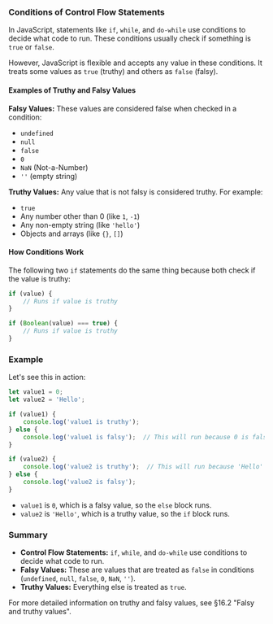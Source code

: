 ### Conditions of Control Flow Statements

In JavaScript, statements like `if`, `while`, and `do-while` use conditions to decide what code to run. These conditions usually check if something is `true` or `false`.

However, JavaScript is flexible and accepts any value in these conditions. It treats some values as `true` (truthy) and others as `false` (falsy).

#### Examples of Truthy and Falsy Values

**Falsy Values:**
These values are considered false when checked in a condition:
- `undefined`
- `null`
- `false`
- `0`
- `NaN` (Not-a-Number)
- `''` (empty string)

**Truthy Values:**
Any value that is not falsy is considered truthy. For example:
- `true`
- Any number other than 0 (like `1`, `-1`)
- Any non-empty string (like `'hello'`)
- Objects and arrays (like `{}`, `[]`)

#### How Conditions Work

The following two `if` statements do the same thing because both check if the value is truthy:

```javascript
if (value) {
    // Runs if value is truthy
}

if (Boolean(value) === true) {
    // Runs if value is truthy
}
```

### Example

Let's see this in action:

```javascript
let value1 = 0;
let value2 = 'Hello';

if (value1) {
    console.log('value1 is truthy');
} else {
    console.log('value1 is falsy');  // This will run because 0 is falsy
}

if (value2) {
    console.log('value2 is truthy');  // This will run because 'Hello' is truthy
} else {
    console.log('value2 is falsy');
}
```

- `value1` is `0`, which is a falsy value, so the `else` block runs.
- `value2` is `'Hello'`, which is a truthy value, so the `if` block runs.

### Summary

- **Control Flow Statements:** `if`, `while`, and `do-while` use conditions to decide what code to run.
- **Falsy Values:** These are values that are treated as `false` in conditions (`undefined`, `null`, `false`, `0`, `NaN`, `''`).
- **Truthy Values:** Everything else is treated as `true`.

For more detailed information on truthy and falsy values, see §16.2 "Falsy and truthy values".